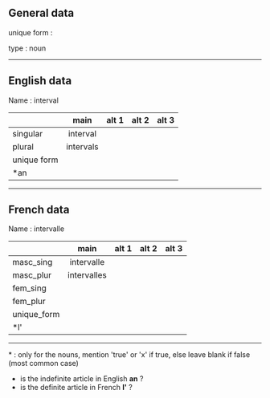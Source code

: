 ## General data

unique form :

type : noun

---

## English data

Name : interval

|             |   main    | alt 1 | alt 2 | alt 3 |
| :---------- | :-------: | :---: | :---: | ----- |
| singular    | interval  |       |       |       |
| plural      | intervals |       |       |       |
| unique form |           |       |       |       |
| \*an        |           |       |       |       |

---

## French data

Name : intervalle

|             |    main     | alt 1 | alt 2 | alt 3 |
| :---------- | :---------: | :---: | :---: | :---: |
| masc_sing   | intervalle  |       |       |       |
| masc_plur   | intervalles |       |       |       |
| fem_sing    |             |       |       |       |
| fem_plur    |             |       |       |       |
| unique_form |             |       |       |       |
| \*l'        |             |       |       |       |

---

\* : only for the nouns, mention 'true' or 'x' if true, else leave blank if false (most common case)

- is the indefinite article in English **an** ?
- is the definite article in French **l'** ?
